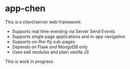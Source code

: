 # app-chen

This is a client/server web framework:
* Supports real time eventing via Server Send Events
* Supports single page applications and in-app navigation
* Supports on-the-fly sub-pages
* Depends on Flask and MongoDB only
* Uses es6 modules and plain vanilla JS

This is work in progress.

